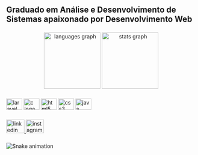 <h2 align="left">Graduado em Análise e Desenvolvimento de Sistemas apaixonado por Desenvolvimento Web</h2>

###

<div align="center">
  <img src="https://github-readme-stats.vercel.app/api/top-langs?locale=pt-br&hide_title=false&layout=compact&card_width=320&langs_count=5&theme=react&hide_border=false&username=LucaisLourenco" height="150" alt="languages graph"  />
  <img src="https://github-readme-stats.vercel.app/api?hide_title=false&hide_rank=false&show_icons=true&include_all_commits=true&count_private=true&disable_animations=false&theme=react&locale=pt-br&hide_border=false&username=LucaisLourenco" height="150" alt="stats graph"  />
</div>

###

<div align="left">
  <img src="https://cdn.jsdelivr.net/gh/devicons/devicon/icons/laravel/laravel-plain.svg" height="30" width="42" alt="laravel logo"  />
  <img src="https://cdn.jsdelivr.net/gh/devicons/devicon/icons/c/c-original.svg" height="30" width="42" alt="c logo"  />
  <img src="https://cdn.jsdelivr.net/gh/devicons/devicon/icons/html5/html5-original.svg" height="30" width="42" alt="html5 logo"  />
  <img src="https://cdn.jsdelivr.net/gh/devicons/devicon/icons/css3/css3-original.svg" height="30" width="42" alt="css3 logo"  />
  <img src="https://cdn.jsdelivr.net/gh/devicons/devicon/icons/java/java-original.svg" height="30" width="42" alt="java logo"  />
</div>

###

<div align="left">
  <a href="https://www.linkedin.com/in/lucas-gomes-louren%C3%A7o-2b71571b5/" target="_blank">
    <img src="https://raw.githubusercontent.com/maurodesouza/profile-readme-generator/master/src/assets/icons/social/linkedin/default.svg" width="48" height="36" alt="linkedin logo"  />
  </a>
  <a href="https://www.instagram.com/lucais.lucais/" target="_blank">
    <img src="https://raw.githubusercontent.com/maurodesouza/profile-readme-generator/master/src/assets/icons/social/instagram/default.svg" width="48" height="36" alt="instagram logo"  />
  </a>
</div>

###

  ![Snake animation](https://github.com/LucaisLourenco/LucaisLourenco/blob/output/github-contribution-grid-snake.svg)

###
